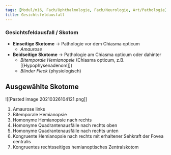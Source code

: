 ```yaml
---
tags: [Modul/m16, Fach/Ophthalmologie, Fach/Neurologie, Art/Pathologie]
title: Gesichtsfeldausfall
---
```

### Gesichtsfeldausfall / Skotom
- **Einseitige Skotome** → Pathologie vor dem Chiasma opticum
	- *Amaurose*
- **Beidseitige Skotome** → Pathologie am Chiasma opticum oder dahinter
	- *Bitemporale Hemianopsie* (Chiasma opticum, z.B. [[Hypophysenadenom]])
	- *Blinder Fleck* (physiologisch)


## Ausgewählte Skotome
![[Pasted image 20210326104121.png]]
1. Amaurose links
2. Bitemporale Hemianopsie
3. Homonyme Hemianopsie nach rechts
4. Homonyme Quadrantenausfälle nach rechts oben
5. Homonyme Quadrantenausfälle nach rechts unten
6. Kongruente Hemianopsie nach rechts mit erhaltener Sehkraft der Fovea centralis
7. Kongruentes rechtsseitiges hemianoptisches Zentralskotom